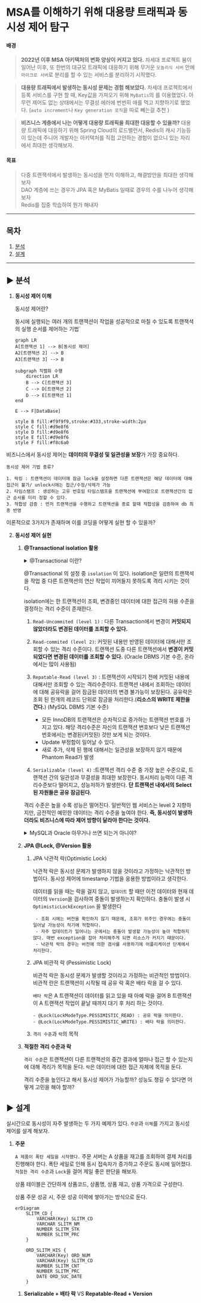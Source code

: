 # MSA를 이해하기 위해 대용량 트래픽과 동시성 제어 탐구

#### 배경

> **2022년 이후 MSA 아키텍처의 변화 양상이 커지고 있다.** 차세대 프로젝트 붐이 일어난 이후, 또 한번의 대규모 트래픽에 대응하기 위해 무거운 `모놀리식 서버` 안에 `마이크로 서버`로 분리를 할 수 있는 서비스를 분리하기 시작했다.</br>

> **대용량 트래픽에서 발생하는 동시성 문제는 경험 해보았다.** 차세데 프로젝트에서 등록 서비스를 구현 할 때, Key값을 가져오기 위해 `MyBatis`의 <selectKey>를 이용했었다. 아무런 제어도 없는 상태에서는 무결성 에러에 번번히 애를 먹고 지향하기로 했었다. (`auto increment`나 `Key generation 로직`을 따로 빼는걸 추천 ) </br>

> **비즈니스 계층에서 나는 어떻게 대용량 트래픽을 최대한 대응할 수 있을까?** 대용량 트래픽에 대응하기 위해 Spring Cloud의 로드밸런서, Redis의 캐시 기능등이 있는데 주니어 개발자는 아키텍처를 직접 고안하는 경험이 없으니 있는 자리에서 최대한 생각해보자. </br>

#### 목표

> 다중 트랜잭셕에서 발생하는 동시성을 먼저 이해하고, 해결방안을 최대한 생각해보자</br>
> DAO 계층에 쓰는 경우가 JPA 혹은 MyBatis 일때로 경우의 수를 나누어 생각해보자</br>
> Redis를 집중 학습하여 뭔가 해내자

---

## 목차

1. [분석](#-분석)
2. [설계](#-설계)

---

## ▶ 분석

1. **동시성 제어 이해**

   동시성 제어란?

   동시에 실행되는 여러 개의 트랜잭션이 작업을 성공적으로 마칠 수 있도록 트랜잭셕의 실행 순서를 제어하는 기법`

   ```mermaid
   graph LR
   A[트랜잭션 1] --> B[동시성 제어]
   A2[트랜잭션 2] --> B
   A3[트랜잭션 3] --> B

   subgraph 직렬화 수행
       direction LR
       B --> C[트랜잭션 3]
       C --> D[트랜잭션 2]
       D --> E[트랜잭션 1]
   end

   E --> F[DataBase]

   style B fill:#f9f9f9,stroke:#333,stroke-width:2px
   style C fill:#d9e8f6
   style D fill:#d9e8f6
   style E fill:#d9e8f6
   style F fill:#f8c6a0
   ```

비즈니스에서 동시성 제어는 **데이터의 무결성 및 일관성을 보장**가 가장 중요하다. </br>

    동시성 제어 기법 종류?

    1. 락킹 : 트랜잭션이 데이터에 잠금 lock을 설정하면 다른 트랜잭션은 해당 데이터에 대해 접근이 불가/ unlock시에는 접근/수정/삭제가 가능
    2. 타임스탬프 : 생성하는 고유 번호임 타임스탬프을 트랜잭션에 부여함으로 트랜잭션간의 접근 순서를 미리 정할 수 있다.
    3. 적합성 검증 : 먼저 트랜잭션을 수행하고 트랜잭션을 종료 할때 적합성을 검증하여 db 최종 반영

이론적으로 3가지가 존재하며 이를 코딩을 어떻게 실현 할 수 있을까?

2.  **동시성 제어 실현**

    1.  **@Transactional isolation 활용**
          <details>
            <summary> @Transactional 이란?</summary>
             
            스프링에서 트랜잭션 처리를 위해 선언적으로 트랜잭션에 행위를 정의하게 해주는 프록시 객체라고 생각하면된다.
          
            동작 원리가 결구 AOP를 통해 구현되어 있기 때문에 내가 만든 로직이 @Transactional을 붙여주면,
            [ 트랜잭션 시작 - 내가 만든 로직 - 트랜잭션 종료 ] 으로 실행하게 된다.
          
            클래스, 메소드, 인터페이스 메소드 단위로 정의할 수 있으며
          
            [클래스 메소드-> 클래스 -> 인터페이스 메소드 -> 인터페이스] 우선순위가 존재한다.
          
            Spring에서는 클래스에 적용하는 것을 권고한다. 자바 어노테이션은 인터페이스로부터 상속되지 않기 때문에 클래스 기반 프록시에서 트랜잭션 설정을 인식할 수 없다.

          </details>

        @Transactional 의 설정 중 `isolation` 이 있다.
        isolation은 일련의 트랜잭셕을 작업 중 다른 트랜잭션의 연산 작업이 끼어들지 못하도록 격리 시키는 것이다.

        isolation에는 한 트랜잭션이 조회, 변경중인 데이터에 대한 접근의 혀용 수준을 결정하는 격리 수준이 존재한다.

        1. `Read-Uncommited (level 1)` : 다른 Transaction에서 변경이 **커밋되지 않았더라도 변경된 데이터를 조회할 수 있다.**

        2. `Read-commited (level 2)`: 커밋된 내용만 반영된 데이터에 대해서만 조회할 수 있는 격리 수준이다.
           트랜잭션 도중 다른 트랜잭션에서 **변경이 커밋되었다면 변경된 데이터를 조회할 수 있다.** (Oracle DBMS 기본 수준, 온라에서는 많이 사용됨)

        3. `Repatable-Read (level 3)` : 트랜잭션이 시작되기 전에 커밋된 내용에 대해서만 조회할 수 있는 격리수준이다. 트랜잭션 내에서 조회하는 데이터에 대해 공유락을 걸어 잠금된 데이터의 변경 불가능이 보장된다. 공유락은 조회 된 한개의 레코드 단위로 잠금을 처리한다.(**리소스의 WRITE 제한을 건다.**) (MySQL DBMS 기본 수준)

           - 모든 InnoDB의 트랜잭션은 순차적으로 증가하는 트랜잭션 번호를 가지고 있다. 해당 격리수준은 자신의 트랜잭션 번호보다 낮은 트랜잭션 번호에서는 변경된(커밋된) 것만 보게 되는 것이다.
           - Update 부정합이 일어날 수 있다.
           - 새로 추가, 삭제 된 행에 대해서는 일관성을 보장하지 않기 때문에 Phantom Read가 발생

        4. `Serializable (level 4)` :트랜잭션 격리 수준 중 가장 높은 수준으로, 트랜잭션 간의 일관성과 무결성을 최대한 보장한다. 동시처리 능력이 다른 격리수준보다 떨어지고, 성능저하가 발생한다.
           **단 트랜잭션 내에서의 Select된 자원들은 공유 잠금된다.**

        격리 수준은 높을 수록 성능은 떨어진다. 일반적인 웹 서비스는 level 2 지향하지만, 금전적인 예민한 데이터는 격리 수준을 높여야 한다. **즉, 동시성이 발생하더라도 비즈니스에 따라 제어 방향이 달라야 한다는 것이다.**

        <details>
        <summary> MySQL과 Oracle 아무거나 쓰면 되는거 아니야? </summary>

        MySQL은 OLTP(실시간 다수의 트랜잭션 처리 시스템)에 특화 되어 있는 DBMS이다. REPEATABLE READ 격리 수준을 사용하고 높은 동시성을 유지를 보장한다. 트랜잭션이 시작될 때의 데이터 스냅샷을 사용하여, 다른 트랜잭션이 데이터를 수정해도 현재 트랜잭션은 영향을 받지 않는다.

        Oracle은 읽기 작업이 최신 데이터를 요구하는 시스템에서 유용하다. 커밋된 데이터를 읽기 때문에 트랜잭션 간의 충돌이 적고, 높은 성능을 요구한다. 격리 수준도 한 단계 높은 Read-commited 쓰기 때문이다.

        결론은 시스템 혹은 목적에 맞는 서버 마다 RDBMS를 선택하는 것도 중요하다. 데이터를 관리, 이력을 가지는 업무는 Oracle이 유용할 거고, 많은 사용자가 동시에 시스템에 접근하더라도 신뢰성을 잃어버리면 안되는 업무는 MySQL이 적합하다.
        </details>

    2.  **JPA @Lock, @Version 활용**

        1.  JPA 낙관적 락(Optimistic Lock)

            낙관적 락은 동시성 문제가 발생하지 않을 것이라고 가정하는 낙관적인 방법이다. 동시성 제어에 timestamp 기법을 응용한 방법이라고 생각한다.

            데이터를 읽을 때는 락을 걸지 않고, `업데이트` 할 때만 이전 데이터와 현재 데이터의 `Version`을 검사하여 중돌이 발생하는지 확인하다. 충돌이 발생 시 `OptimisticLockException` 을 발생한다

                 - 조회 시에는 버전을 확인하지 않기 때문에, 조회가 위주인 경우에는 충돌이 일어날 가능성이 적기에 적합하다.
                 - 자주 업데이트가 일어나는 곳에서는 충돌이 발생할 가능성이 높아 적합하지 않다. 매번 exception을 잡아 처리해주게 되면 리소스가 커지기 때문이다.
                 - 낙관적 락의 경우는 버전에 의한 겸사를 사용하기에 어플리케이션 단계에서 처리한다.

        2.  JPA 비관적 락 (Pessimistic Lock)

            비관적 락은 동시성 문제가 발생할 것이라고 가정하는 비관적인 방법이다. 비관적 란은 트랜잭션이 시작될 때 공유 락 혹은 배타 락을 걸 수 있다.

            `배타 락`은 A 트랜잭션이 데이터를 읽고 있을 때 아예 락을 걸어 B 트랜잭션이 A 트랜잭션 작업이 끝날 때까지 대기 후 처리 하는 것이다.

                - @Lock(LockModeType.PESSIMISTIC_READ) : 공유 락을 의미한다.
                - @Lock(LockModeType.PESSIMISTIC_WRITE) : 베타 락을 의미한다.

        3.  `격리 수준`과 `락`의 목적

    3.  **적절한 격리 수준과 락**

        `격리 수준`은 트랜잭션이 다른 트랜잭션의 중간 결과에 얼마나 접근 할 수 있는지에 대해 격리가 목적을 둔다. `락`은 데이터에 대한 접근 자체에 목적을 둔다.

        격리 수준을 높인다고 해서 동시성 제어가 가능할까? 성능도 챙길 수 있다면 어떻게 고민을 해야 할까?

## ▶ 설계

실시간으로 동시성이 자주 발생하는 두 가지 예제가 있다. `주문`과 `이체`를 가지고 동시성 제어를 설계 해보자.

1. **주문**

   `A 제품이 폭탄 세일을 시작했다.` 주문 서버는 A 상품을 재고를 조회하여 결제 처리를 진행해야 한다. 폭탄 세일로 인해 동시 접속자가 증가하고 주문도 동시에 일어졌다. `적절한 격리 수준`과 `Lock`을 걸어 제일 좋은 판단을 해보자.

   상품 테이블은 간단하게 상품코드, 상품명, 상품 재고, 상품 가격으로 구성한다.

   상품 주문 성공 시, 주문 성공 이력에 쌓아가는 방식으로 둔다.

   ```mermaid
   erDiagram
       SLITM_CD {
           VARCHAR(Key) SLITM_CD
           VARCHAR SLITM_NM
           NUMBER SLITM_STK
           NUMBER SLITM_PRC
       }

       ORD_SLITM_HIS {
           VARCHAR(Key) ORD_NUM
           VARCHAR(Key) SLITM_CD
           NUMBER SLITM_CNT
           NUMBER SLITM_PRC
           DATE ORD_SUC_DATE
       }
   ```

   1. **Serializable + 배타 락** VS **Repatable-Read + Version**
